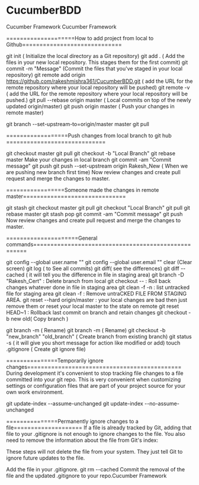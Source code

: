 # CucumberBDD
Cucumber Framework
Cucumber Framework

====================How to add project from local to Github=============================

git init  ( Initialize the local directory as a Git repository)
git add . ( Add the files in your new local repository. This stages them for the first commit)
git commit -m "Message"  (Commit the files that you've staged in your local repository)
git remote add origin https://github.com/rakeshmishra361/CucumberBDD.git ( add the URL for the remote repository where your local repository will be pushed)
git remote -v ( add the URL for the remote repository where your local repository will be pushed.) 
git pull --rebase origin master ( Local commits on top of the newly updated origin/master)
git push origin master ( Push your changes in remote master)

git branch --set-upstream-to=origin/master master
git pull

==================Push changes from local branch to git hub =============================


git checkout master
git pull
git checkout -b "Local Branch"
git rebase master
Make your changes in local branch
git commit -am "Commit message"
git push
git push --set-upstream origin Rakesh_New ( When we are pushing new branch first time)
Now review changes and create pull request and merge the changes to master.

=================Someone made the changes in remote master==============================

git stash
git checkout master
git pull
git checkout "Local Branch"
git pull
git rebase master
git stash pop
git commit -am "Commit message"
git push
Now review changes and create pull request and merge the changes to master.


=====================General commands====================================================

git config --global user.name ""
git config --global user.email ""
clear  (Clear screen)
git log ( to See all commits)
git diff( see the differences)
git diff --cached ( it will tell you the difference in file in staging area)
git branch -D "Rakesh_Cert" 	: 	Delete branch from local
git checkout -- <file>  	:	Roll back changes whatever done in file in staging area
git clean -f -n			:       list untracked file for staging area
git clean -f			: 	Remove untraCKED FILE FROM STAGING AREA.
git reset --hard origin/master  :  	your local changes are bad then just remove them or reset your local master to the state on remote
git reset HEAD~1		:  	Rollback last commit on branch and retain changes
git checkout -b new old( Copy branch )

git branch -m <oldname> <newname>  ( Rename)
git branch -m <newname> ( Rename)
git checkout -b "new_branch" "old_branch" ( Create branch from existing branch)
git status -s ( it will give you short message for action like modified or add)
touch .gitignore ( Create git ignore file)

===============Temporarily ignore changes=============================================
During development it's convenient to stop tracking file changes to a file committed into your git repo. 
This is very convenient when customizing settings or configuration files that are part of your project 
source for your own work environment.

git update-index --assume-unchanged <file>
git update-index --no-assume-unchanged <file>

===============Permanently ignore changes to a file====================
If a file is already tracked by Git, adding that file to your .gitignore is not enough to ignore changes to the file. 
You also need to remove the information about the file from Git's index:

These steps will not delete the file from your system. They just tell Git to ignore future updates to the file.

Add the file in your .gitignore.
git rm --cached <file>
Commit the removal of the file and the updated .gitignore to your repo.Cucumber Framework

